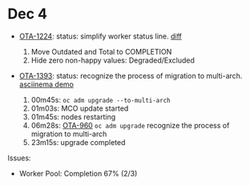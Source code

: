 # Dec 4
* [OTA-1224](https://issues.redhat.com/browse/OTA-1224): status: simplify worker status line. [diff](https://github.com/openshift/oc/pull/1915/files#diff-62ba76b905a1f503936bc1d24ffb4e585fddfe75f1a4d4092a5b0257bac212b2R17)

  1. Move Outdated and Total to COMPLETION
  2. Hide zero non-happy values: Degraded/Excluded
  
* [OTA-1393](https://issues.redhat.com/browse/OTA-1393): status: recognize the process of migration to multi-arch. [asciinema demo](https://asciinema.org/a/vpYdHGGko6XvPdFh0wJQEvr1i)

  1. 00m45s: `oc adm upgrade --to-multi-arch`
  2. 01m03s: MCO update started
  3. 01m45s: nodes restarting
  4. 06m28s: [OTA-960](https://issues.redhat.com/browse/OTA-960) `oc adm upgrade` recognize the process of migration to multi-arch
  5. 23m15s: upgrade completed

Issues: 
* Worker Pool: Completion 67% (2/3)

